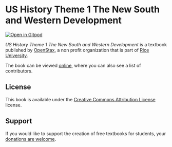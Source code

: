 # US History Theme 1 The New South and Western Development

[![Open in Gitpod](https://gitpod.io/button/open-in-gitpod.svg)](https://gitpod.io/from-referrer/)

_US History Theme 1 The New South and Western Development_ is a textbook published by [OpenStax](https://openstax.org/), a non profit organization that is part of [Rice University](https://www.rice.edu/).

The book can be viewed [online](https://github.com/cnx-user-books/cnxbook-us-history-theme-1-the-new-south-and-western-development/releases/latest), where you can also see a list of contributors.

## License
This book is available under the [Creative Commons Attribution License](./LICENSE) license.

## Support
If you would like to support the creation of free textbooks for students, your [donations are welcome](https://riceconnect.rice.edu/donation/support-openstax-banner).
